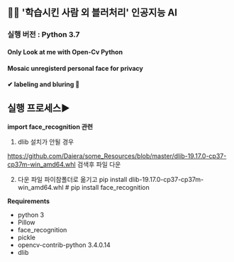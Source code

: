 ## 👸🤴 **'학습시킨 사람 외 블러처리' 인공지능 AI**

### 실행 버전 : Python 3.7

#### Only Look at me with Open-Cv Python

#### Mosaic unregisterd personal face for privacy

#### ✔ labeling and bluring 💖



## 실행 프로세스▶


**import  face_recognition 관련** 


1. dlib 설치가 안될 경우

https://github.com/Daiera/some_Resources/blob/master/dlib-19.17.0-cp37-cp37m-win_amd64.whl 검색후 파일 다운


2. 다운 파일 파이참폴더로 옮기고 pip install dlib-19.17.0-cp37-cp37m-win_amd64.whl     # pip install face_recognition



**Requirements** 

- python 3
- Pillow
- face_recognition
- pickle
- opencv-contrib-python 3.4.0.14
- dlib

